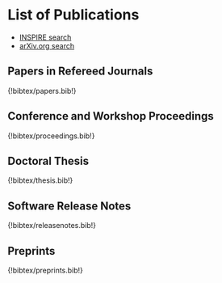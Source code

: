 # List of Publications

- [INSPIRE search](http://inspirehep.net/search?p=find+ea+T.Ueda.1)
- [arXiv.org search](https://arxiv.org/find/hep-ph/1/au:+Ueda_T/0/1/0/all/0/1)

## Papers in Refereed Journals

{!bibtex/papers.bib!}

## Conference and Workshop Proceedings

{!bibtex/proceedings.bib!}

## Doctoral Thesis

{!bibtex/thesis.bib!}

## Software Release Notes

{!bibtex/releasenotes.bib!}

## Preprints

{!bibtex/preprints.bib!}

